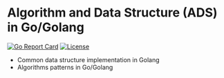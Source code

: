 # Algorithm and Data Structure (ADS) in Go/Golang

[![Go Report Card](https://goreportcard.com/badge/github.com/ynachi/ads)](https://goreportcard.com/report/github.com/ynachi/ads) [![License](https://img.shields.io/badge/license-MIT-blue.svg)](https://github.com/ynachi/ads/blob/main/LICENSE)

- Common data structure implementation in Golang
- Algorithms patterns in Go/Golang
